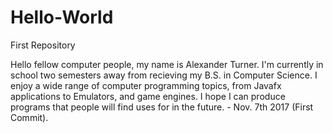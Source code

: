 # Hello-World
First Repository


Hello fellow computer people, my name is Alexander Turner.
I'm currently in school two semesters away from recieving my B.S. in Computer Science.
I enjoy a wide range of computer programming topics, from Javafx applications to Emulators, and game engines.
I hope I can produce programs that people will find uses for in the future. - Nov. 7th 2017 (First Commit).

